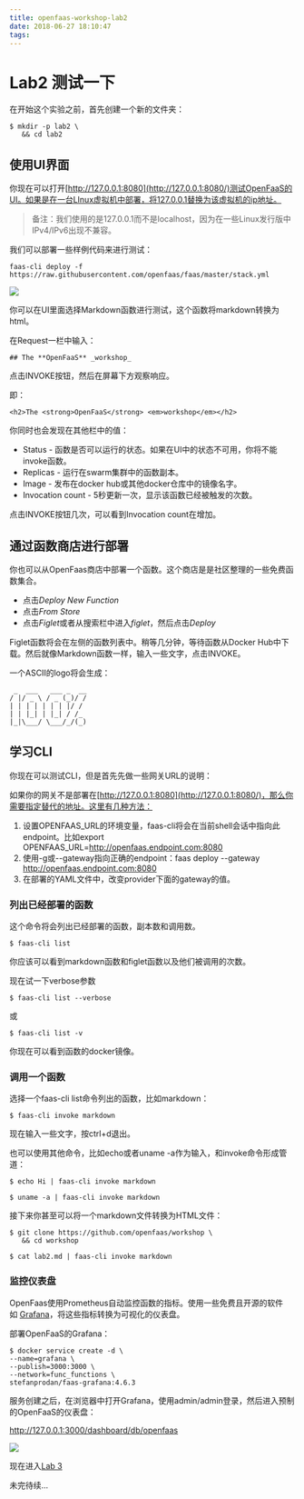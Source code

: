 ```yaml
---
title: openfaas-workshop-lab2
date: 2018-06-27 18:10:47
tags:
---
```


# Lab2 测试一下

在开始这个实验之前，首先创建一个新的文件夹：

```
$ mkdir -p lab2 \
   && cd lab2
```

## 使用UI界面

你现在可以打开[http://127.0.0.1:8080](http://127.0.0.1:8080/)测试OpenFaaS的UI。如果是在一台LInux虚拟机中部署，将127.0.0.1替换为该虚拟机的ip地址。

> 备注：我们使用的是127.0.0.1而不是localhost，因为在一些Linux发行版中IPv4/IPv6出现不兼容。

我们可以部署一些样例代码来进行测试：

```
faas-cli deploy -f https://raw.githubusercontent.com/openfaas/faas/master/stack.yml
```

![](https://github.com/openfaas/workshop/raw/master/screenshot/markdown_portal.png)

你可以在UI里面选择Markdown函数进行测试，这个函数将markdown转换为html。

在Request一栏中输入：

```
## The **OpenFaaS** _workshop_
```

点击INVOKE按钮，然后在屏幕下方观察响应。

即：

```
<h2>The <strong>OpenFaaS</strong> <em>workshop</em></h2>
```

你同时也会发现在其他栏中的值：

- Status - 函数是否可以运行的状态。如果在UI中的状态不可用，你将不能invoke函数。
- Replicas - 运行在swarm集群中的函数副本。
- Image - 发布在docker hub或其他docker仓库中的镜像名字。
- Invocation count - 5秒更新一次，显示该函数已经被触发的次数。

点击INVOKE按钮几次，可以看到Invocation count在增加。

## 通过函数商店进行部署

你也可以从OpenFaas商店中部署一个函数。这个商店是是社区整理的一些免费函数集合。

- 点击*Deploy New Function*
- 点击*From Store*
- 点击*Figlet*或者从搜索栏中进入*figlet*，然后点击*Deploy*

Figlet函数将会在左侧的函数列表中。稍等几分钟，等待函数从Docker Hub中下载。然后就像Markdown函数一样，输入一些文字，点击INVOKE。

一个ASCII的logo将会生成：

```
 _  ___   ___ _  __
/ |/ _ \ / _ (_)/ /
| | | | | | | |/ / 
| | |_| | |_| / /_ 
|_|\___/ \___/_/(_)
```

## 学习CLI

你现在可以测试CLI，但是首先先做一些网关URL的说明：

如果你的网关不是部署在[http://127.0.0.1:8080](http://127.0.0.1:8080/)，那么你需要指定替代的地址。这里有几种方法：

1. 设置OPENFAAS_URL的环境变量，faas-cli将会在当前shell会话中指向此endpoint。比如export OPENFAAS_URL=http://openfaas.endpoint.com:8080
2. 使用-g或--gateway指向正确的endpoint：faas deploy --gateway http://openfaas.endpoint.com:8080
3. 在部署的YAML文件中，改变provider下面的gateway的值。

### 列出已经部署的函数

这个命令将会列出已经部署的函数，副本数和调用数。

```
$ faas-cli list
```

你应该可以看到markdown函数和figlet函数以及他们被调用的次数。

现在试一下verbose参数

```
$ faas-cli list --verbose
```

或

```
$ faas-cli list -v
```

你现在可以看到函数的docker镜像。

### 调用一个函数

选择一个faas-cli list命令列出的函数，比如markdown：

```
$ faas-cli invoke markdown
```

现在输入一些文字，按ctrl+d退出。

也可以使用其他命令，比如echo或者uname -a作为输入，和invoke命令形成管道：

```
$ echo Hi | faas-cli invoke markdown

$ uname -a | faas-cli invoke markdown
```

接下来你甚至可以将一个markdown文件转换为HTML文件：

```
$ git clone https://github.com/openfaas/workshop \
   && cd workshop

$ cat lab2.md | faas-cli invoke markdown
```

### 监控仪表盘

OpenFaas使用Prometheus自动监控函数的指标。使用一些免费且开源的软件如 [Grafana](https://grafana.com/)，将这些指标转换为可视化的仪表盘。

部署OpenFaaS的Grafana：

```
$ docker service create -d \
--name=grafana \
--publish=3000:3000 \
--network=func_functions \
stefanprodan/faas-grafana:4.6.3
```

服务创建之后，在浏览器中打开Grafana，使用admin/admin登录，然后进入预制的OpenFaaS的仪表盘：

<http://127.0.0.1:3000/dashboard/db/openfaas>

![](https://camo.githubusercontent.com/24915ac87ecf8a31285f273846e7a5ffe82eeceb/68747470733a2f2f7062732e7477696d672e636f6d2f6d656469612f4339636145364358554141585f36342e6a70673a6c61726765)

现在进入[Lab 3](https://github.com/openfaas/workshop/blob/master/lab3.md)

未完待续...